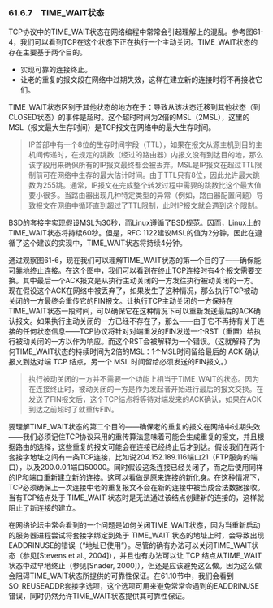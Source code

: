 ### 61.6.7　TIME_WAIT状态

TCP协议中的TIME_WAIT状态在网络编程中常常会引起理解上的混乱。参考图61-4，我们可以看到TCP在这个状态下正在执行一个主动关闭。TIME_WAIT状态的存在主要基于两个目的。

+ 实现可靠的连接终止。
+ 让老的重复的报文段在网络中过期失效，这样在建立新的连接时将不再接收它们。

TIME_WAIT状态区别于其他状态的地方在于：导致从该状态迁移到其他状态（到CLOSED状态）的事件是超时。这个超时时间为2倍的MSL（2MSL），这里的MSL（报文最大生存时间）是TCP报文在网络中的最大生存时间。

> IP首部中有一个8位的生存时间字段（TTL），如果在报文从源主机到目的主机间传递时，在规定的跳数（经过的路由器）内报文没有到达目的地，那么该字段用来确保所有的IP报文最终都会被丢弃。MSL是IP报文在超过TTL限制前可在网络中生存的最大估计时间。由于TTL只有8位，因此允许最大跳数为255跳。通常，IP报文在完成整个转发过程中需要的跳数比这个最大值要小很多。当路由器出现几种特定类型的异常（例如，路由器配置问题）导致报文在网络中循环直到超过了TTL限制，此时IP报文就会遇到这个限制。

BSD的套接字实现假设MSL为30秒，而Linux遵循了BSD规范。因而，Linux上的TIME_WAIT状态将持续60秒。但是，RFC 1122建议MSL的值为2分钟，因此在遵循了这个建议的实现中，TIME_WAIT状态将持续4分钟。

通过观察图61-6，现在我们可以理解TIME_WAIT状态的第一个目的了——确保能可靠地终止连接。在这个图中，我们可以看到在终止TCP连接时有4个报文需要交换。其中最后一个ACK报文是从执行主动关闭的一方发往执行被动关闭的一方。现在假设这个ACK在网络中被丢弃了，如果发生了这种情况，那么执行TCP被动关闭的一方最终会重传它的FIN报文。让执行TCP主动关闭的一方保持在TIME_WAIT状态一段时间，可以确保它在这种情况下可以重新发送最后的ACK确认报文。如果执行主动关闭的一方已经不存在了，那么——由于它不再持有关于连接的任何状态信息——TCP协议将针对对端重发的FIN发送一个RST（重置）给执行被动关闭的一方以作为响应。而这个RST会被解释为一个错误。（这就解释了为何TIME_WAIT状态的持续时间为2倍的MSL：1个MSL时间留给最后的 ACK 确认报文到达对端 TCP 结点，另一个 MSL 时间留给必须发送的FIN报文。）

> 执行被动关闭的一方并不需要一个功能上相当于TIME_WAIT的状态。因为在连接终止时，被动关闭的一方是作为发起者开始进行最后的报文交换。在发送了FIN报文后，这个TCP结点将等待对端发来的ACK确认，如果在ACK到达之前超时了就重传FIN。

要理解TIME_WAIT状态的第二个目的——确保老的重复的报文在网络中过期失效——我们必须记住TCP协议采用的重传算法意味着可能会生成重复的报文，并且根据路由的选择，这些重复的报文可能会在连接已经终止后才到达。假设我们在两个套接字地址之间有一条TCP连接，比如说204.152.189.116端口21（FTP服务的端口），以及200.0.0.1端口50000。同时假设这条连接已经关闭了，而之后使用同样的IP和端口重新建立新的连接。这可以看做是原来连接的新化身。在这种情况下，TCP必须确保上一次连接中老的重复报文不会在新的连接中被当成合法数据接收。当有TCP结点处于 TIME_WAIT 状态时是无法通过该结点创建新的连接的，这样就阻止了新连接的建立。

在网络论坛中常会看到的一个问题是如何关闭TIME_WAIT状态，因为当重新启动的服务器进程尝试将套接字绑定到处于 TIME_WAIT 状态的地址上时，会导致出现EADDRINUSE的错误（“地址已使用”）。尽管的确有办法可以关闭TIME_WAIT状态（参见[Stevens et al., 2004]），并且也有办法可以让 TCP 结点从TIME_WAIT状态中过早地终止（参见[Snader, 2000]），但还是应该避免这么做。因为这么做会阻碍TIME_WAIT状态所提供的可靠性保证。在61.10节中，我们会看到SO_REUSEADDR套接字选项，这个选项可用来避免常常会遇到的EADDRINUSE错误，同时仍然允许TIME_WAIT状态提供其可靠性保证。

